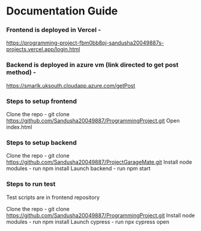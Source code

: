 
# Documentation Guide
### Frontend is deployed in Vercel -
https://programming-project-fbm0bb8pj-sandusha20049887s-projects.vercel.app/login.html

### Backend is deployed in azure vm (link directed to get post method) -
https://smarlk.uksouth.cloudapp.azure.com/getPost

### Steps to setup frontend

Clone the repo - git clone https://github.com/Sandusha20049887/ProgrammingProject.git
Open index.html

### Steps to setup backend

Clone the repo - git clone https://github.com/Sandusha20049887/ProjectGarageMate.git
Install node modules - run npm install
Launch backend - run npm start

### Steps to run test
Test scripts are in frontend repository

Clone the repo - git clone https://github.com/Sandusha20049887/ProgrammingProject.git
Install node modules - run npm install
Launch cypress - run npx cypress open
